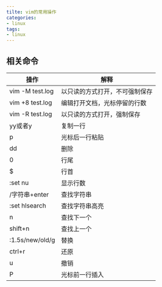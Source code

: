 ```yaml
---
tilte: vim的常用操作
categories: 
- linux
tags:
- linux
---
```


## 相关命令

| 操作            | 解释                           |
| --------------- | ------------------------------ |
| vim -M test.log | 以只读的方式打开，不可强制保存 |
| vim +8 test.log | 编辑打开文档，光标停留的行数   |
| vim -R test.log | 以只读的方式打开，强制保存     |
| yy或者y         | 复制一行                       |
| p               | 光标后一行粘贴                 |
| dd              | 删除                           |
| 0               | 行尾                           |
| $               | 行首                           |
| :set nu         | 显示行数                       |
| /字符串+enter   | 查找字符串                     |
| :set hlsearch   | 查找字符串高亮                 |
| n               | 查找下一个                     |
| shift+n         | 查找上一个                     |
| :1.5s/new/old/g | 替换                           |
| ctrl+r          | 还原                           |
| u               | 撤销                           |
| P               | 光标前一行插入                 |
